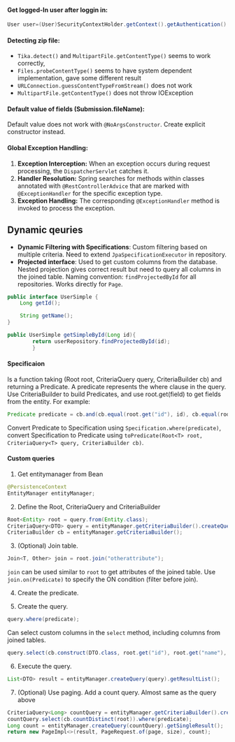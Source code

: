 #### Get logged-In user after loggin in:

```java
User user=(User)SecurityContextHolder.getContext().getAuthentication().getPrincipal();
```

#### Detecting zip file:

- `Tika.detect()` and `MultipartFile.getContentType()` seems to work correctly,
- `Files.probeContentType()` seems to have system dependent implementation, gave some different result
- `URLConnection.guessContentTypeFromStream()` does not work
- `MultipartFile.getContentType()` does not throw IOException

#### Default value of fields (Submission.fileName):

Default value does not work with `@NoArgsConstructor`. Create explicit constructor instead.

#### Global Exception Handling:

1. **Exception Interception:** When an exception occurs during request processing, the `DispatcherServlet` catches it.
2. **Handler Resolution:** Spring searches for methods within classes annotated with `@RestControllerAdvice` that are
   marked with `@ExceptionHandler` for the specific exception type.
3. **Exception Handling:** The corresponding `@ExceptionHandler` method is invoked to process the exception.

## Dynamic qeuries

- **Dynamic Filtering with Specifications**: Custom filtering based on multiple criteria. Need to
  extend `JpaSpecificationExecutor` in repository.
- **Projected interface**: Used to get custom columns from the database. Nested projection gives correct result but need
  to query all columns in the joined table. Naming convention: `findProjectedById` for all repositories. Works directly
  for `Page`.

```java
public interface UserSimple {
	Long getId();

	String getName();
}
```

```java
public UserSimple getSimpleById(Long id){
		return userRepository.findProjectedById(id);
		}
```

#### Specificaion<T>
Is a function taking (Root<T> root, CriteriaQuery<T> query, CriteriaBuilder cb) and returning a Predicate.
A predicate represents the where clause in the query.
Use CriteriaBuilder to build Predicates, and use root.get(field) to get fields from the entity. For example:
```java
Predicate predicate = cb.and(cb.equal(root.get("id"), id), cb.equal(root.get("name"), name));
```
Convert Predicate to Specification using `Specification.where(predicate)`, convert Specification to Predicate using `toPredicate(Root<T> root, CriteriaQuery<T> query, CriteriaBuilder cb)`.

#### Custom queries
1. Get entitymanager from Bean
```java
@PersistenceContext
EntityManager entityManager;
```
2. Define the Root, CriteriaQuery and CriteriaBuilder
```java
Root<Entity> root = query.from(Entity.class);
CriteriaQuery<DTO> query = entityManager.getCriteriaBuilder().createQuery(DTO.class);
CriteriaBuilder cb = entityManager.getCriteriaBuilder();
```
3. (Optional) Join table.
```java
Join<T, Other> join = root.join("otherattribute");
```
`join` can be used similar to `root` to get attributes of the joined table. 
Use `join.on(Predicate)` to specify the ON condition (filter before join).

4. Create the predicate.

5. Create the query.
```java
query.where(predicate);
```
Can select custom columns in the `select` method, including columns from joined tables.
```java
query.select(cb.construct(DTO.class, root.get("id"), root.get("name"), join.get("otherattribute")...));
```

6. Execute the query.
```java
List<DTO> result = entityManager.createQuery(query).getResultList();
```

7. (Optional) Use paging. Add a count query. Almost same as the query above
```java
CriteriaQuery<Long> countQuery = entityManager.getCriteriaBuilder().createQuery(Long.class);
countQuery.select(cb.countDistinct(root)).where(predicate);
Long count = entityManager.createQuery(countQuery).getSingleResult();
return new PageImpl<>(result, PageRequest.of(page, size), count);
```



